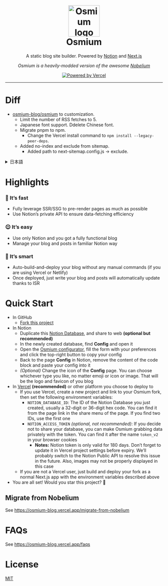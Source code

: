 <div align="center">
  <h1>
    <img src="./.github/logo.svg" alt="Osmium logo" width="100" height="100">
    <div>Osmium</div>
  </h1>
  <p>A static blog site builder. Powered by <a href="https://notion.so/">Notion</a> and <a href="https://nextjs.org/">Next.js</a></p>
  <p><em>Osmium is a heavily-modded version of the awesome <a href="https://github.com/craigary/nobelium">Nobelium</a></em></p>
  <p>
    <a href="https://vercel.com/?utm_source=Osmium&utm_campaign=oss" title="Powered by Vercel" aria-label="Powered by Vercel">
      <img src="https://images.ctfassets.net/e5382hct74si/78Olo8EZRdUlcDUFQvnzG7/fa4cdb6dc04c40fceac194134788a0e2/1618983297-powered-by-vercel.svg" alt="Powered by Vercel">
    </a>
  </p>
</div>

---

# Diff
- [osmium-blog/osmium](https://github.com/osmium-blog/osmium) to customization.
  - Limit the number of RSS fetches to 5.
  - Japanese font support. Ddelete Chinese font.
  - Migrate pnpm to npm.
    - Change the Vercel install command to `npm install --legacy-peer-deps`.
  - Added no-index and exclude from sitemap.
    - Added path to next-sitemap.config.js -> exclude.

<details>
    <summary>日本語</summary>

- RSSの取得件数を5件に絞る
  - Vercelのタイムアウト十秒に引っかかるのでRSSの件数を絞ってます
- 日本語フォントへの対応
  - 代わりに中華フォントの設定を削除
- pnpmをnpmで動かすようにした
  - 依存ライブラリのバージョンの影響でどうしてもpnpmで動かしきれなかったです
  - Vercelのinstallコマンドを`npm install --legacy-peer-deps`に変更してください。
    - Vercel上の `Project Settings` -> `Install Command`に追加してください。
- no-indexとsitemapから除外する設定を追加
  - next-sitemap.config.jsのexcludeにパスを追加します。これによってsitemapの除外設定とそのURLのページにno-indexを追加します。

</details>

# Highlights

### 🚀 It’s fast

- Fully leverage SSR/SSG to pre-render pages as much as possible
- Use Notion’s private API to ensure data-fetching efficiency

### 😌 It’s easy

- Use only Notion and you got a fully functional blog
- Manage your blog and posts in familiar Notion way

### 🤖 It’s smart

- Auto-build-and-deploy your blog without any manual commands (if you are using Vercel or Netlify)
- Once deployed, just write your blog and posts will automatically update thanks to ISR

# Quick Start

- In GitHub
  - [Fork this project](https://github.com/osmium-blog/osmium/fork)
- In Notion
  - Duplicate this [Notion Database](https://silentdepth.notion.site/ffa2e3ae717d4cb982281814bb6c0801), and share to web **(optional but recommended)**
  - In the newly created database, find **Config** and open it
  - Open the [Osmium configurator](https://osmium-blog.vercel.app/-/configurator), fill the form with your preferences and click the top-right button to copy your config
  - Back to the page **Config** in Notion, remove the content of the code block and paste your config into it
  - _(Optional)_ Change the icon of the **Config** page. You can choose whichever type you like, no matter emoji or icon or image. That will be the logo and favicon of you blog
- In [Vercel](https://vercel.com/?utm_source=Osmium&utm_campaign=oss) **(recommended)** or other platform you choose to deploy to
  - If you use Vercel, create a new project and link to your Osmium fork, then set the following environment variables:
    - `NOTION_DATABASE_ID`: The ID of the Notion Database you just created, usually a 32-digit or 36-digit hex code. You can find it from the page link in the share menu of the page. If you find two IDs, use the first one
    - `NOTION_ACCESS_TOKEN` _(optional, not recommended)_: If you decide not to share your database, you can make Osmium grabbing data privately with the token. You can find it after the name `token_v2` in your browser cookies
      - **Notes:** Notion token is only valid for 180 days. Don’t forget to update it in Vercel project settings before expiry. We’ll probably switch to the Notion Public API to resolve this issue in the future. Also, images may not be properly displayed in this case
  - If you are not a Vercel user, just build and deploy your fork as a normal Next.js app with the environment variables described above
- You are all set! Would you star this project? 🌟

## Migrate from Nobelium

See https://osmium-blog.vercel.app/migrate-from-nobelium

# FAQs

See https://osmium-blog.vercel.app/faqs

# License

[MIT](https://opensource.org/licenses/MIT)
